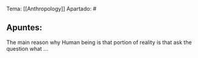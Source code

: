 Tema: [[Anthropology]]
Apartado: #

## Apuntes:

The main reason why 
Human being is that portion of reality is that ask the question what ...
	

